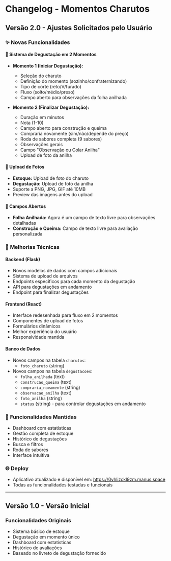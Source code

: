 # Changelog - Momentos Charutos

## Versão 2.0 - Ajustes Solicitados pelo Usuário

### ✨ Novas Funcionalidades

#### 🔄 **Sistema de Degustação em 2 Momentos**
- **Momento 1 (Iniciar Degustação):**
  - Seleção do charuto
  - Definição do momento (sozinho/confraternizando)
  - Tipo de corte (reto/V/furado)
  - Fluxo (solto/médio/preso)
  - Campo aberto para observações da folha anilhada

- **Momento 2 (Finalizar Degustação):**
  - Duração em minutos
  - Nota (1-10)
  - Campo aberto para construção e queima
  - Compraria novamente (sim/não/depende do preço)
  - Roda de sabores completa (9 sabores)
  - Observações gerais
  - Campo "Observação ou Colar Anilha"
  - Upload de foto da anilha

#### 📸 **Upload de Fotos**
- **Estoque:** Upload de foto do charuto
- **Degustação:** Upload de foto da anilha
- Suporte a PNG, JPG, GIF até 10MB
- Preview das imagens antes do upload

#### 📝 **Campos Abertos**
- **Folha Anilhada:** Agora é um campo de texto livre para observações detalhadas
- **Construção e Queima:** Campo de texto livre para avaliação personalizada

### 🔧 **Melhorias Técnicas**

#### Backend (Flask)
- Novos modelos de dados com campos adicionais
- Sistema de upload de arquivos
- Endpoints específicos para cada momento da degustação
- API para degustações em andamento
- Endpoint para finalizar degustações

#### Frontend (React)
- Interface redesenhada para fluxo em 2 momentos
- Componentes de upload de fotos
- Formulários dinâmicos
- Melhor experiência do usuário
- Responsividade mantida

#### Banco de Dados
- Novos campos na tabela `charutos`:
  - `foto_charuto` (string)
- Novos campos na tabela `degustacoes`:
  - `folha_anilhada` (text)
  - `construcao_queima` (text)
  - `compraria_novamente` (string)
  - `observacao_anilha` (text)
  - `foto_anilha` (string)
  - `status` (string) - para controlar degustações em andamento

### 🎯 **Funcionalidades Mantidas**
- Dashboard com estatísticas
- Gestão completa de estoque
- Histórico de degustações
- Busca e filtros
- Roda de sabores
- Interface intuitiva

### 🌐 **Deploy**
- Aplicativo atualizado e disponível em: https://0vhlizckl9zm.manus.space
- Todas as funcionalidades testadas e funcionais

---

## Versão 1.0 - Versão Inicial

### Funcionalidades Originais
- Sistema básico de estoque
- Degustação em momento único
- Dashboard com estatísticas
- Histórico de avaliações
- Baseado no livreto de degustação fornecido

